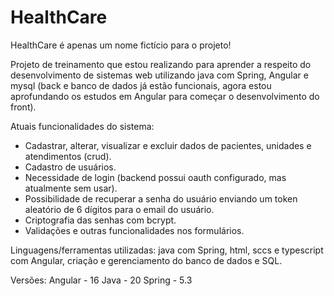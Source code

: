 # HealthCare

HealthCare é apenas um  nome fictício para o projeto!

Projeto de treinamento que estou realizando para aprender a respeito do desenvolvimento de sistemas web utilizando java com Spring, Angular e mysql (back e banco de dados já estão funcionais, agora estou aprofundando os estudos em Angular para começar o desenvolvimento do front).

Atuais funcionalidades do sistema:
- Cadastrar, alterar, visualizar e excluir dados de pacientes, unidades e atendimentos (crud).
- Cadastro de usuários.
- Necessidade de login (backend possui oauth configurado, mas atualmente sem usar).
- Possibilidade de recuperar a senha do usuário enviando um token aleatório de 6 dígitos para o email do usuário.
- Criptografia das senhas com bcrypt.
- Validações e outras funcionalidades nos formulários.

Linguagens/ferramentas utilizadas: java com Spring, html, sccs e typescript com Angular, criação e gerenciamento do banco de dados e SQL.

Versões:
Angular - 16
Java - 20
Spring - 5.3
